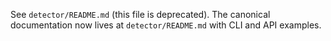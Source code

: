 See `detector/README.md` (this file is deprecated). The canonical documentation now lives at `detector/README.md` with CLI and API examples.
